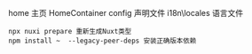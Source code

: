 home 主页
    HomeContainer
config 声明文件
i18n\locales 语言文件
```
npx nuxi prepare 重新生成Nuxt类型
npm install ~  --legacy-peer-deps 安装正确版本依赖